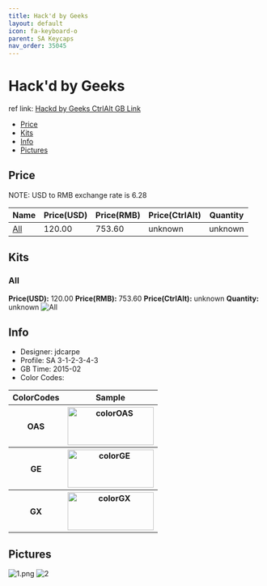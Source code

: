 ```yaml
---
title: Hack'd by Geeks 
layout: default
icon: fa-keyboard-o
parent: SA Keycaps
nav_order: 35045
---
```


# Hack'd by Geeks 

ref link: [Hackd by Geeks CtrlAlt GB Link](https://ctrlalt.io/buys/hack-d-by-geeks)

* [Price](#price)
* [Kits](#kits)
* [Info](#info)
* [Pictures](#pictures)


## Price  
NOTE: USD to RMB exchange rate is 6.28

| Name          | Price(USD)    |  Price(RMB) |  Price(CtrlAlt) | Quantity |
| ------------- | ------------- |  ---------- |  --------- | -------- |
|[All](#all)|120.00|753.60|unknown|unknown|


## Kits
### All
**Price(USD):** 120.00    **Price(RMB):** 753.60    **Price(CtrlAlt):** unknown    **Quantity:** unknown
<img src="{{ 'assets/images/sa-keycaps/hackdbygeeks/kits_pics/all.png' | relative_url }}" alt="All" class="image featured">


## Info
* Designer: jdcarpe
* Profile: SA 3-1-2-3-4-3
* GB Time: 2015-02
* Color Codes:  
<table style="width:100%">
  <tr>
    <th>ColorCodes</th>
    <th>Sample</th>
  </tr>
  <tr>
    <th>OAS</th>
    <th><img src="{{ 'assets/images/sa-keycaps/SP_ColorCodes/abs/SP_Abs_ColorCodes_OAS.png' | relative_url }}" alt="colorOAS" height="75" width="170"></th>
  </tr>
  <tr>
    <th>GE</th>
    <th><img src="{{ 'assets/images/sa-keycaps/SP_ColorCodes/abs/SP_Abs_ColorCodes_GE.png' | relative_url }}" alt="colorGE" height="75" width="170"></th>
  </tr>
  <tr>
    <th>GX</th>
    <th><img src="{{ 'assets/images/sa-keycaps/SP_ColorCodes/abs/SP_Abs_ColorCodes_GX.png' | relative_url }}" alt="colorGX" height="75" width="170"></th>
  </tr>
</table>


## Pictures
<img src="{{ 'assets/images/sa-keycaps/hackdbygeeks/rendering_pics/1.png' | relative_url }}" alt="1.png" class="image featured">
<img src="{{ 'assets/images/sa-keycaps/hackdbygeeks/rendering_pics/2.jpg' | relative_url }}" alt="2" class="image featured">
